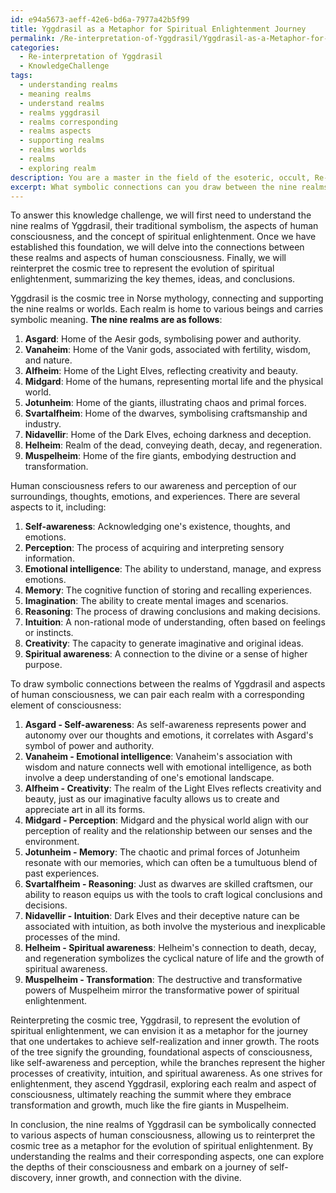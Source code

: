 ```yaml
---
id: e94a5673-aeff-42e6-bd6a-7977a42b5f99
title: Yggdrasil as a Metaphor for Spiritual Enlightenment Journey
permalink: /Re-interpretation-of-Yggdrasil/Yggdrasil-as-a-Metaphor-for-Spiritual-Enlightenment-Journey/
categories:
  - Re-interpretation of Yggdrasil
  - KnowledgeChallenge
tags:
  - understanding realms
  - meaning realms
  - understand realms
  - realms yggdrasil
  - realms corresponding
  - realms aspects
  - supporting realms
  - realms worlds
  - realms
  - exploring realm
description: You are a master in the field of the esoteric, occult, Re-interpretation of Yggdrasil and Education. You are a writer of tests, challenges, textbooks and deep knowledge on Re-interpretation of Yggdrasil for initiates and students to gain deep insights and understanding from. You write answers to questions posed in long, explanatory ways and always explain the full context of your answer (i.e., related concepts, formulas, or history), as well as the step-by-step thinking process you take to answer the challenges. Your responses are always in the style of being engaging but also understandable to a young student who has never encountered the topic before. Summarize the key themes, ideas, and conclusions at the end.
excerpt: What symbolic connections can you draw between the nine realms of Yggdrasil and the aspects of human consciousness, and how would you reinterpret the cosmic tree to represent the evolution of your spiritual enlightenment?
---
```

To answer this knowledge challenge, we will first need to understand the nine realms of Yggdrasil, their traditional symbolism, the aspects of human consciousness, and the concept of spiritual enlightenment. Once we have established this foundation, we will delve into the connections between these realms and aspects of human consciousness. Finally, we will reinterpret the cosmic tree to represent the evolution of spiritual enlightenment, summarizing the key themes, ideas, and conclusions.

Yggdrasil is the cosmic tree in Norse mythology, connecting and supporting the nine realms or worlds. Each realm is home to various beings and carries symbolic meaning. **The nine realms are as follows**:

1. **Asgard**: Home of the Aesir gods, symbolising power and authority.
2. **Vanaheim**: Home of the Vanir gods, associated with fertility, wisdom, and nature.
3. **Alfheim**: Home of the Light Elves, reflecting creativity and beauty.
4. **Midgard**: Home of the humans, representing mortal life and the physical world.
5. **Jotunheim**: Home of the giants, illustrating chaos and primal forces.
6. **Svartalfheim**: Home of the dwarves, symbolising craftsmanship and industry.
7. **Nidavellir**: Home of the Dark Elves, echoing darkness and deception.
8. **Helheim**: Realm of the dead, conveying death, decay, and regeneration.
9. **Muspelheim**: Home of the fire giants, embodying destruction and transformation.

Human consciousness refers to our awareness and perception of our surroundings, thoughts, emotions, and experiences. There are several aspects to it, including:

1. **Self-awareness**: Acknowledging one's existence, thoughts, and emotions.
2. **Perception**: The process of acquiring and interpreting sensory information.
3. **Emotional intelligence**: The ability to understand, manage, and express emotions.
4. **Memory**: The cognitive function of storing and recalling experiences.
5. **Imagination**: The ability to create mental images and scenarios.
6. **Reasoning**: The process of drawing conclusions and making decisions.
7. **Intuition**: A non-rational mode of understanding, often based on feelings or instincts.
8. **Creativity**: The capacity to generate imaginative and original ideas.
9. **Spiritual awareness**: A connection to the divine or a sense of higher purpose.

To draw symbolic connections between the realms of Yggdrasil and aspects of human consciousness, we can pair each realm with a corresponding element of consciousness:

1. **Asgard - Self-awareness**: As self-awareness represents power and autonomy over our thoughts and emotions, it correlates with Asgard's symbol of power and authority.
2. **Vanaheim - Emotional intelligence**: Vanaheim's association with wisdom and nature connects well with emotional intelligence, as both involve a deep understanding of one's emotional landscape.
3. **Alfheim - Creativity**: The realm of the Light Elves reflects creativity and beauty, just as our imaginative faculty allows us to create and appreciate art in all its forms.
4. **Midgard - Perception**: Midgard and the physical world align with our perception of reality and the relationship between our senses and the environment.
5. **Jotunheim - Memory**: The chaotic and primal forces of Jotunheim resonate with our memories, which can often be a tumultuous blend of past experiences.
6. **Svartalfheim - Reasoning**: Just as dwarves are skilled craftsmen, our ability to reason equips us with the tools to craft logical conclusions and decisions.
7. **Nidavellir - Intuition**: Dark Elves and their deceptive nature can be associated with intuition, as both involve the mysterious and inexplicable processes of the mind.
8. **Helheim - Spiritual awareness**: Helheim's connection to death, decay, and regeneration symbolizes the cyclical nature of life and the growth of spiritual awareness.
9. **Muspelheim - Transformation**: The destructive and transformative powers of Muspelheim mirror the transformative power of spiritual enlightenment.

Reinterpreting the cosmic tree, Yggdrasil, to represent the evolution of spiritual enlightenment, we can envision it as a metaphor for the journey that one undertakes to achieve self-realization and inner growth. The roots of the tree signify the grounding, foundational aspects of consciousness, like self-awareness and perception, while the branches represent the higher processes of creativity, intuition, and spiritual awareness. As one strives for enlightenment, they ascend Yggdrasil, exploring each realm and aspect of consciousness, ultimately reaching the summit where they embrace transformation and growth, much like the fire giants in Muspelheim.

In conclusion, the nine realms of Yggdrasil can be symbolically connected to various aspects of human consciousness, allowing us to reinterpret the cosmic tree as a metaphor for the evolution of spiritual enlightenment. By understanding the realms and their corresponding aspects, one can explore the depths of their consciousness and embark on a journey of self-discovery, inner growth, and connection with the divine.
